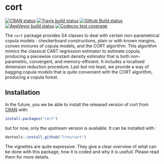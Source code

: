 
# cort

<!-- badges: start -->
[![CRAN status](https://www.r-pkg.org/badges/version/cort)](https://CRAN.R-project.org/package=cort)
[![Travis build status](https://img.shields.io/travis/com/lrnv/cort/master?logo=travis&style=flat-square&label=Linux)](https://travis-ci.com/lrnv/cort)
[![Github Build status](https://img.shields.io/github/workflow/status/lrnv/cort/R%20CMD%20Check%20via%20%7Btic%7D?logo=github&label=Github%20build&style=flat-square)](https://github.com/lrnv/cort/actions)
[![AppVeyor build status](https://img.shields.io/appveyor/ci/lrnv/cort?label=Windows&logo=appveyor&style=flat-square)](https://ci.appveyor.com/project/lrnv/cort)
[![Codecov test coverage](https://codecov.io/gh/lrnv/cort/branch/master/graph/badge.svg)](https://codecov.io/gh/lrnv/cort?branch=master)

<!-- badges: end -->


The `cort` package provides S4 classes to deal with certain non-parametrical copula models : checkerboard constructions, plain or with known margins, convex mixtures of copula models, and the CORT algorithm. This algorithm mimics the classical CART regression estimator to estimate copula, producing a piecewise constant density estimator that is both non-parametric, convergent, and memory-efficient. It includes a localised dimension reduction procedure. Last but not least, we provide a way of bagging copula models that is quite convenient with the CORT algorithm, producing a copula forest. 

## Installation

In the future, you we be able to install the released version of cort from [CRAN](https://CRAN.R-project.org) with:

``` r
install.packages("cort")
```

but for now, only the upstream version is avaliable. It can be installed with : 

``` r
devtools::install_github("lrnv/cort")
```


The vignettes are quite expressive. They give a clear overview of what can be done with this package, how it is coded and why it is usefull. Please read them for more details. 

